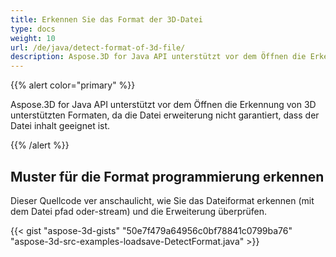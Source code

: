 ```yaml
---
title: Erkennen Sie das Format der 3D-Datei
type: docs
weight: 10
url: /de/java/detect-format-of-3d-file/
description: Aspose.3D for Java API unterstützt vor dem Öffnen die Erkennung von 3D unterstützten Formaten, da die Datei erweiterung nicht garantiert, dass der Datei inhalt geeignet ist.
---
```

{{% alert color="primary" %}} 

Aspose.3D for Java API unterstützt vor dem Öffnen die Erkennung von 3D unterstützten Formaten, da die Datei erweiterung nicht garantiert, dass der Datei inhalt geeignet ist.

{{% /alert %}} 
##  **Muster für die Format programmierung erkennen**
Dieser Quellcode ver anschaulicht, wie Sie das Dateiformat erkennen (mit dem Datei pfad oder-stream) und die Erweiterung überprüfen.

{{< gist "aspose-3d-gists" "50e7f479a64956c0bf78841c0799ba76" "aspose-3d-src-examples-loadsave-DetectFormat.java" >}}




